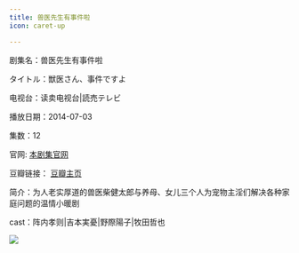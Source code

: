 ```yaml
---
title: 兽医先生有事件啦
icon: caret-up

---
```


剧集名：兽医先生有事件啦

タイトル：獣医さん、事件ですよ

电视台：读卖电视台|読売テレビ

播放日期：2014-07-03

集数：12

官网: [本剧集官网](https://www.ytv.co.jp/shibaken/)

豆瓣链接： [豆瓣主页](https://movie.douban.com/subject/25885375/)


简介：为人老实厚道的兽医柴健太郎与养母、女儿三个人为宠物主淫们解决各种家庭问题的温情小暖剧

cast：阵内孝则|吉本実憂|野際陽子|牧田哲也

![](https://listpic.tsgsanjiao.com/2014/2014syxsysjl.jpg)